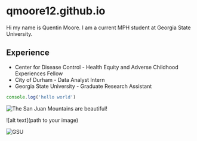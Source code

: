 # qmoore12.github.io

Hi my name is Quentin Moore. I am a current MPH student at Georgia State University. 

## Experience 
- Center for Disease Control - Health Equity and Adverse Childhood Experiences Fellow
- City of Durham - Data Analyst Intern 
- Georgia State University - Graduate Research Assistant 

```javascript
console.log('hello world')
```

![The San Juan Mountains are beautiful!](https://www.gsu.edu/wp-content/themes/gsu-flex-2/images/logo.png "San Juan Mountains")


![alt text](path to your image)


![GSU](https://upload.wikimedia.org/wikipedia/en/thumb/3/3b/Georgia_State_Athletics_logo.svg/1200px-Georgia_State_Athletics_logo.svg.png)